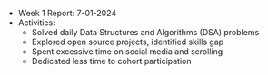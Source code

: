 - Week 1 Report: 7-01-2024
- Activities:
  - Solved daily Data Structures and Algorithms (DSA) problems
  - Explored open source projects, identified skills gap
  - Spent excessive time on social media and scrolling
  - Dedicated less time to cohort participation